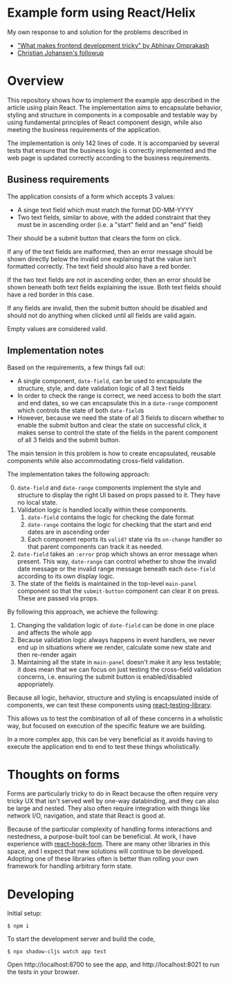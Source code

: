 # Example form using React/Helix

My own response to and solution for the problems described in
- ["What makes frontend development tricky" by Abhinav Omprakash](https://www.abhinavomprakash.com/posts/what-makes-frontend-development-tricky/)
- [Christian Johansen's followup](https://cjohansen.no/stateless-data-driven-uis/)

# Overview

This repository shows how to implement the example app described in the article
using plain React. The implementation aims to encapsulate behavior, styling
and structure in components in a composable and testable way by using
fundamental principles of React component design, while also meeting the
business requirements of the application.

The implementation is only 142 lines of code. It is accompanied by several tests
that ensure that the business logic is correctly implemented and the web page is
updated correctly according to the business requirements.

## Business requirements

The application consists of a form which accepts 3 values:
- A singe text field which must match the format DD-MM-YYYY
- Two text fields, similar to above, with the added constraint that they must be
  in ascending order (i.e. a "start" field and an "end" field)
  
Their should be a submit button that clears the form on click.

If any of the text fields are malformed, then an error message should be shown
directly below the invalid one explaining that the value isn't formatted
correctly. The text field should also have a red border.

If the two text fields are not in ascending order, then an error should be shown
beneath both text fields explaining the issue. Both text fields should have a
red border in this case.

If any fields are invalid, then the submit button should be disabled and should
not do anything when clicked until all fields are valid again.

Empty values are considered valid.

## Implementation notes

Based on the requirements, a few things fall out:

- A single component, `date-field`, can be used to encapsulate the structure,
  style, and date validation logic of all 3 text fields
- In order to check the range is correct, we need access to both the start and
  end dates, so we can encapsulate this in a `date-range` component which
  controls the state of both `date-field`s
- However, because we need the state of all 3 fields to discern whether to
  enable the submit button and clear the state on successful click, it makes
  sense to control the state of the fields in the parent component of all 3
  fields and the submit button.

The main tension in this problem is how to create encapsulated, reusable
components while also accommodating cross-field validation.

The implementation takes the following approach:

0. `date-field` and `date-range` components implement the style and structure to
   display the right UI based on props passed to it. They have no local state.
1. Validation logic is handled locally within these components.
   1. `date-field` contains the logic for checking the date format
   2. `date-range` contains the logic for checking that the start and end dates
      are in ascending order
   3. Each component reports its `valid?` state via its `on-change` handler so
      that parent components can track it as needed.
2. `date-field` takes an `:error` prop which shows an error message when
   present. This way, `date-range` can control whether to show the invalid
   date message or the invalid range message beneath each `date-field` according
   to its own display logic.
3. The state of the fields is maintained in the top-level `main-panel` component
   so that the `submit-button` component can clear it on press. These are passed
   via props.

By following this approach, we achieve the following:

1. Changing the validation logic of `date-field` can be done in one place and
   affects the whole app
2. Because validation logic always happens in event handlers, we never end up in
   situations where we render, calculate some new state and then re-render again
3. Maintaining all the state in `main-panel` doesn't make it any less testable;
   it does mean that we can focus on just testing the cross-field validation
   concerns, i.e. ensuring the submit button is enabled/disabled appopriately.

Because all logic, behavior, structure and styling is encapsulated inside of
components, we can test these components using [react-testing-library](https://testing-library.com/docs/react-testing-library/intro/).

This allows us to test the combination of all of these concerns in a wholistic
way, but focused on execution of the specific feature we are building.

In a more complex app, this can be very beneficial as it avoids having to
execute the application end to end to test these things wholistically.

# Thoughts on forms

Forms are particularly tricky to do in React because the often require very
tricky UX that isn't served well by one-way databinding, and they can also be
large and nested. They also often require integration with things like network
I/O, navigation, and state that React is good at.

Because of the particular complexity of handling forms interactions and
nestedness, a purpose-built tool can be beneficial. At work, I have experience
with [react-hook-form](https://react-hook-form.com/). There are many other
libraries in this space, and I expect that new solutions will continue to be
developed. Adopting one of these libraries often is better than rolling your own
framework for handling arbitrary form state.

# Developing

Initial setup:

```shellsession
$ npm i
```

To start the development server and build the code,

```shellsession
$ npx shadow-cljs watch app test
```

Open http://localhost:8700 to see the app, and http://localhost:8021 to run the
tests in your browser.
